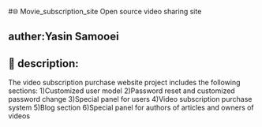 #🌐 Movie_subscription_site
 Open source video sharing site 
## auther:Yasin Samooei
## 🔴 description:

The video subscription purchase website project includes the following sections:
1)Customized user model
2)Password reset and customized password change
3)Special panel for users
4)Video subscription purchase system
5)Blog section
6)Special panel for authors of articles and owners of videos
